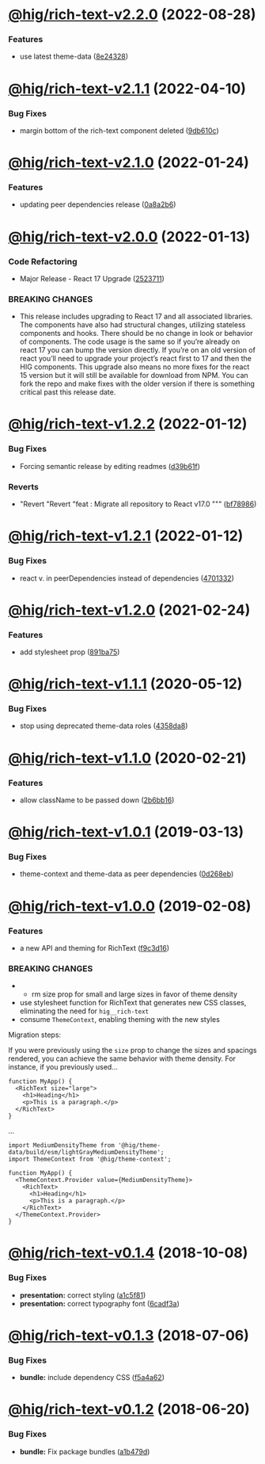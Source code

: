 # [@hig/rich-text-v2.2.0](https://github.com/Autodesk/hig/compare/@hig/rich-text@2.1.1...@hig/rich-text@2.2.0) (2022-08-28)


### Features

* use latest theme-data ([8e24328](https://github.com/Autodesk/hig/commit/8e24328))

# [@hig/rich-text-v2.1.1](https://github.com/Autodesk/hig/compare/@hig/rich-text@2.1.0...@hig/rich-text@2.1.1) (2022-04-10)


### Bug Fixes

* margin bottom of the rich-text component deleted ([9db610c](https://github.com/Autodesk/hig/commit/9db610c))

# [@hig/rich-text-v2.1.0](https://github.com/Autodesk/hig/compare/@hig/rich-text@2.0.0...@hig/rich-text@2.1.0) (2022-01-24)


### Features

* updating peer dependencies release ([0a8a2b6](https://github.com/Autodesk/hig/commit/0a8a2b6))

# [@hig/rich-text-v2.0.0](https://github.com/Autodesk/hig/compare/@hig/rich-text@1.2.2...@hig/rich-text@2.0.0) (2022-01-13)


### Code Refactoring

* Major Release - React 17 Upgrade ([2523711](https://github.com/Autodesk/hig/commit/2523711))


### BREAKING CHANGES

* This release includes upgrading to React 17 and all associated libraries. The components have also had structural changes, utilizing stateless components and hooks. There should be no change in look or behavior of components. The code usage is the same so if you’re already on react 17 you can bump the version directly. If you’re on an old version of react you’ll need to upgrade your project’s react first to 17 and then the HIG components. This upgrade also means no more fixes for the react 15 version but it will still be available for download from NPM. You can fork the repo and make fixes with the older version if there is something critical past this release date.

# [@hig/rich-text-v1.2.2](https://github.com/Autodesk/hig/compare/@hig/rich-text@1.2.1...@hig/rich-text@1.2.2) (2022-01-12)


### Bug Fixes

* Forcing semantic release by editing readmes ([d39b61f](https://github.com/Autodesk/hig/commit/d39b61f))


### Reverts

* "Revert "Revert "feat : Migrate all repository to React v17.0 """ ([bf78986](https://github.com/Autodesk/hig/commit/bf78986))

# [@hig/rich-text-v1.2.1](https://github.com/Autodesk/hig/compare/@hig/rich-text@1.2.0...@hig/rich-text@1.2.1) (2022-01-12)


### Bug Fixes

*  react v. in peerDependencies instead of dependencies ([4701332](https://github.com/Autodesk/hig/commit/4701332))

# [@hig/rich-text-v1.2.0](https://github.com/Autodesk/hig/compare/@hig/rich-text@1.1.1...@hig/rich-text@1.2.0) (2021-02-24)


### Features

* add stylesheet prop ([891ba75](https://github.com/Autodesk/hig/commit/891ba75))

# [@hig/rich-text-v1.1.1](https://github.com/Autodesk/hig/compare/@hig/rich-text@1.1.0...@hig/rich-text@1.1.1) (2020-05-12)


### Bug Fixes

* stop using deprecated theme-data roles ([4358da8](https://github.com/Autodesk/hig/commit/4358da8))

# [@hig/rich-text-v1.1.0](https://github.com/Autodesk/hig/compare/@hig/rich-text@1.0.1...@hig/rich-text@1.1.0) (2020-02-21)


### Features

* allow className to be passed down ([2b6bb16](https://github.com/Autodesk/hig/commit/2b6bb16))

# [@hig/rich-text-v1.0.1](https://github.com/Autodesk/hig/compare/@hig/rich-text@1.0.0...@hig/rich-text@1.0.1) (2019-03-13)


### Bug Fixes

* theme-context and theme-data as peer dependencies ([0d268eb](https://github.com/Autodesk/hig/commit/0d268eb))

# [@hig/rich-text-v1.0.0](https://github.com/Autodesk/hig/compare/@hig/rich-text@0.1.4...@hig/rich-text@1.0.0) (2019-02-08)


### Features

* a new API and theming for RichText ([f9c3d16](https://github.com/Autodesk/hig/commit/f9c3d16))


### BREAKING CHANGES

* * rm size prop for small and large sizes in favor of theme density
* use stylesheet function for RichText that generates new CSS classes,
eliminating the need for `hig__rich-text`
* consume `ThemeContext`, enabling theming with the new styles

Migration steps:

If you were previously using the `size` prop to change the sizes and
spacings rendered, you can achieve the same behavior with theme density.
For instance, if you previously used...

```
function MyApp() {
  <RichText size="large">
    <h1>Heading</h1>
    <p>This is a paragraph.</p>
  </RichText>
}
```

...

```
import MediumDensityTheme from '@hig/theme-data/build/esm/lightGrayMediumDensityTheme';
import ThemeContext from '@hig/theme-context';

function MyApp() {
  <ThemeContext.Provider value={MediumDensityTheme}>
    <RichText>
      <h1>Heading</h1>
      <p>This is a paragraph.</p>
    </RichText>
  </ThemeContext.Provider>
}
```

# [@hig/rich-text-v0.1.4](https://github.com/Autodesk/hig/compare/@hig/rich-text@0.1.3...@hig/rich-text@0.1.4) (2018-10-08)


### Bug Fixes

* **presentation:** correct styling ([a1c5f81](https://github.com/Autodesk/hig/commit/a1c5f81))
* **presentation:** correct typography font ([6cadf3a](https://github.com/Autodesk/hig/commit/6cadf3a))

<a name="@hig/rich-text-v0.1.3"></a>
# [@hig/rich-text-v0.1.3](https://github.com/Autodesk/hig/compare/@hig/rich-text@0.1.2...@hig/rich-text@0.1.3) (2018-07-06)


### Bug Fixes

* **bundle:** include dependency CSS ([f5a4a62](https://github.com/Autodesk/hig/commit/f5a4a62))

<a name="@hig/rich-text-v0.1.2"></a>
# [@hig/rich-text-v0.1.2](https://github.com/Autodesk/hig/compare/@hig/rich-text@0.1.1...@hig/rich-text@0.1.2) (2018-06-20)


### Bug Fixes

* **bundle:** Fix package bundles ([a1b479d](https://github.com/Autodesk/hig/commit/a1b479d))
